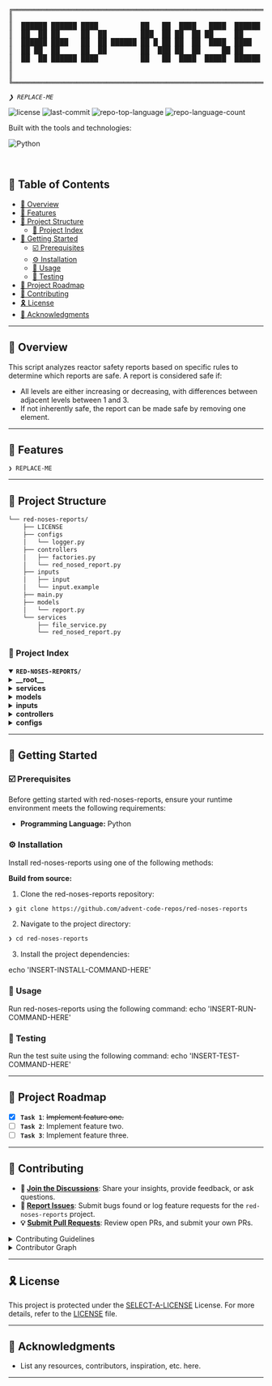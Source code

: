 <div align="left">
<pre>
╔════════════════════════════════════════════════════════════════════════════════════════════════════════════════════════════╗
║                                                                                                                            ║
║  ██████ ██████ ████          ██   ██  ████   ████  ██████  ████         ██████ ██████ ██████  ████  ██████ ██████  ████    ║
║  ██  ██ ██     ██  ██        ███  ██ ██  ██ ██     ██     ██            ██  ██ ██     ██  ██ ██  ██ ██  ██   ██   ██       ║
║  ██████ ████   ██  ██ ██████ ██ █ ██ ██  ██  ████  ████    ████  ██████ ██████ ████   ██████ ██  ██ ██████   ██    ████    ║
║  ██ ██  ██     ██  ██        ██  ███ ██  ██     ██ ██         ██        ██ ██  ██     ██     ██  ██ ██ ██    ██       ██   ║
║  ██  ██ ██████ ████          ██   ██  ████  █████  ██████ █████         ██  ██ ██████ ██      ████  ██  ██   ██   █████    ║
║                                                                                                                            ║
║                                                                                                                            ║
╚════════════════════════════════════════════════════════════════════════════════════════════════════════════════════════════╝
</pre>
</div>
<p align="left">
	<em><code>❯ REPLACE-ME</code></em>
</p>
<p align="left">
	<img src="https://img.shields.io/github/license/advent-code-repos/red-noses-reports?style=flat-square&logo=opensourceinitiative&logoColor=white&color=A931EC" alt="license">
	<img src="https://img.shields.io/github/last-commit/advent-code-repos/red-noses-reports?style=flat-square&logo=git&logoColor=white&color=A931EC" alt="last-commit">
	<img src="https://img.shields.io/github/languages/top/advent-code-repos/red-noses-reports?style=flat-square&color=A931EC" alt="repo-top-language">
	<img src="https://img.shields.io/github/languages/count/advent-code-repos/red-noses-reports?style=flat-square&color=A931EC" alt="repo-language-count">
</p>
<p align="left">Built with the tools and technologies:</p>
<p align="left">
	<img src="https://img.shields.io/badge/Python-3776AB.svg?style=flat-square&logo=Python&logoColor=white" alt="Python">
</p>
<br>

## 🔗 Table of Contents

- [📍 Overview](#-overview)
- [👾 Features](#-features)
- [📁 Project Structure](#-project-structure)
  - [📂 Project Index](#-project-index)
- [🚀 Getting Started](#-getting-started)
  - [☑️ Prerequisites](#-prerequisites)
  - [⚙️ Installation](#-installation)
  - [🤖 Usage](#🤖-usage)
  - [🧪 Testing](#🧪-testing)
- [📌 Project Roadmap](#-project-roadmap)
- [🔰 Contributing](#-contributing)
- [🎗 License](#-license)
- [🙌 Acknowledgments](#-acknowledgments)

---

## 📍 Overview

This script analyzes reactor safety reports based on specific rules to determine which reports are safe. A report is considered safe if:

- All levels are either increasing or decreasing, with differences between adjacent levels between 1 and 3.
- If not inherently safe, the report can be made safe by removing one element.


---

## 👾 Features

<code>❯ REPLACE-ME</code>

---

## 📁 Project Structure

```sh
└── red-noses-reports/
    ├── LICENSE
    ├── configs
    │   └── logger.py
    ├── controllers
    │   ├── factories.py
    │   └── red_nosed_report.py
    ├── inputs
    │   ├── input
    │   └── input.example
    ├── main.py
    ├── models
    │   └── report.py
    └── services
        ├── file_service.py
        └── red_nosed_report.py
```


### 📂 Project Index
<details open>
	<summary><b><code>RED-NOSES-REPORTS/</code></b></summary>
	<details> <!-- __root__ Submodule -->
		<summary><b>__root__</b></summary>
		<blockquote>
			<table>
			<tr>
				<td><b><a href='https://github.com/advent-code-repos/red-noses-reports/blob/master/main.py'>main.py</a></b></td>
				<td><code>❯ REPLACE-ME</code></td>
			</tr>
			</table>
		</blockquote>
	</details>
	<details> <!-- services Submodule -->
		<summary><b>services</b></summary>
		<blockquote>
			<table>
			<tr>
				<td><b><a href='https://github.com/advent-code-repos/red-noses-reports/blob/master/services/red_nosed_report.py'>red_nosed_report.py</a></b></td>
				<td><code>❯ REPLACE-ME</code></td>
			</tr>
			<tr>
				<td><b><a href='https://github.com/advent-code-repos/red-noses-reports/blob/master/services/file_service.py'>file_service.py</a></b></td>
				<td><code>❯ REPLACE-ME</code></td>
			</tr>
			</table>
		</blockquote>
	</details>
	<details> <!-- models Submodule -->
		<summary><b>models</b></summary>
		<blockquote>
			<table>
			<tr>
				<td><b><a href='https://github.com/advent-code-repos/red-noses-reports/blob/master/models/report.py'>report.py</a></b></td>
				<td><code>❯ REPLACE-ME</code></td>
			</tr>
			</table>
		</blockquote>
	</details>
	<details> <!-- inputs Submodule -->
		<summary><b>inputs</b></summary>
		<blockquote>
			<table>
			<tr>
				<td><b><a href='https://github.com/advent-code-repos/red-noses-reports/blob/master/inputs/input.example'>input.example</a></b></td>
				<td><code>❯ REPLACE-ME</code></td>
			</tr>
			<tr>
				<td><b><a href='https://github.com/advent-code-repos/red-noses-reports/blob/master/inputs/input'>input</a></b></td>
				<td><code>❯ REPLACE-ME</code></td>
			</tr>
			</table>
		</blockquote>
	</details>
	<details> <!-- controllers Submodule -->
		<summary><b>controllers</b></summary>
		<blockquote>
			<table>
			<tr>
				<td><b><a href='https://github.com/advent-code-repos/red-noses-reports/blob/master/controllers/red_nosed_report.py'>red_nosed_report.py</a></b></td>
				<td><code>❯ REPLACE-ME</code></td>
			</tr>
			<tr>
				<td><b><a href='https://github.com/advent-code-repos/red-noses-reports/blob/master/controllers/factories.py'>factories.py</a></b></td>
				<td><code>❯ REPLACE-ME</code></td>
			</tr>
			</table>
		</blockquote>
	</details>
	<details> <!-- configs Submodule -->
		<summary><b>configs</b></summary>
		<blockquote>
			<table>
			<tr>
				<td><b><a href='https://github.com/advent-code-repos/red-noses-reports/blob/master/configs/logger.py'>logger.py</a></b></td>
				<td><code>❯ REPLACE-ME</code></td>
			</tr>
			</table>
		</blockquote>
	</details>
</details>

---
## 🚀 Getting Started

### ☑️ Prerequisites

Before getting started with red-noses-reports, ensure your runtime environment meets the following requirements:

- **Programming Language:** Python


### ⚙️ Installation

Install red-noses-reports using one of the following methods:

**Build from source:**

1. Clone the red-noses-reports repository:
```sh
❯ git clone https://github.com/advent-code-repos/red-noses-reports
```

2. Navigate to the project directory:
```sh
❯ cd red-noses-reports
```

3. Install the project dependencies:

echo 'INSERT-INSTALL-COMMAND-HERE'



### 🤖 Usage
Run red-noses-reports using the following command:
echo 'INSERT-RUN-COMMAND-HERE'

### 🧪 Testing
Run the test suite using the following command:
echo 'INSERT-TEST-COMMAND-HERE'

---
## 📌 Project Roadmap

- [X] **`Task 1`**: <strike>Implement feature one.</strike>
- [ ] **`Task 2`**: Implement feature two.
- [ ] **`Task 3`**: Implement feature three.

---

## 🔰 Contributing

- **💬 [Join the Discussions](https://github.com/advent-code-repos/red-noses-reports/discussions)**: Share your insights, provide feedback, or ask questions.
- **🐛 [Report Issues](https://github.com/advent-code-repos/red-noses-reports/issues)**: Submit bugs found or log feature requests for the `red-noses-reports` project.
- **💡 [Submit Pull Requests](https://github.com/advent-code-repos/red-noses-reports/blob/main/CONTRIBUTING.md)**: Review open PRs, and submit your own PRs.

<details closed>
<summary>Contributing Guidelines</summary>

1. **Fork the Repository**: Start by forking the project repository to your github account.
2. **Clone Locally**: Clone the forked repository to your local machine using a git client.
   ```sh
   git clone https://github.com/advent-code-repos/red-noses-reports
   ```
3. **Create a New Branch**: Always work on a new branch, giving it a descriptive name.
   ```sh
   git checkout -b new-feature-x
   ```
4. **Make Your Changes**: Develop and test your changes locally.
5. **Commit Your Changes**: Commit with a clear message describing your updates.
   ```sh
   git commit -m 'Implemented new feature x.'
   ```
6. **Push to github**: Push the changes to your forked repository.
   ```sh
   git push origin new-feature-x
   ```
7. **Submit a Pull Request**: Create a PR against the original project repository. Clearly describe the changes and their motivations.
8. **Review**: Once your PR is reviewed and approved, it will be merged into the main branch. Congratulations on your contribution!
</details>

<details closed>
<summary>Contributor Graph</summary>
<br>
<p align="left">
   <a href="https://github.com{/advent-code-repos/red-noses-reports/}graphs/contributors">
      <img src="https://contrib.rocks/image?repo=advent-code-repos/red-noses-reports">
   </a>
</p>
</details>

---

## 🎗 License

This project is protected under the [SELECT-A-LICENSE](https://choosealicense.com/licenses) License. For more details, refer to the [LICENSE](https://choosealicense.com/licenses/) file.

---

## 🙌 Acknowledgments

- List any resources, contributors, inspiration, etc. here.

---
